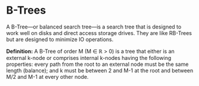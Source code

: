 # B-Trees

A B-Tree—or balanced search tree—is a search tree that is designed to work well on disks and direct access storage drives. They are like RB-Trees but are designed to minimize IO operations.

**Definition:** A B-Tree of order M (M ∈ ℝ > 0) is a tree that either is an external k-node or comprises internal k-nodes having the following properties: every path from the root to an external node must be the same length (balance); and k must be between 2 and M-1 at the root and between M/2 and M-1 at every other node.